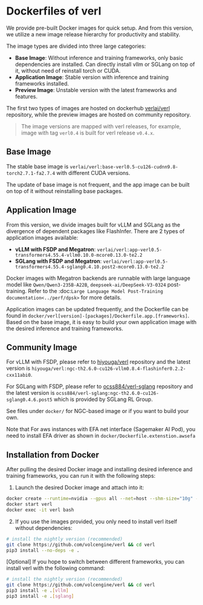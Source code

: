 # Dockerfiles of verl

We provide pre-built Docker images for quick setup. And from this version, we utilize a new image release hierarchy for productivity and stability.

The image types are divided into three large categories:

- **Base Image**: Without inference and training frameworks, only basic dependencies are installed. Can directly install vllm or SGLang on top of it, without need of reinstall torch or CUDA.
- **Application Image**: Stable version with inference and training frameworks installed.
- **Preview Image**: Unstable version with the latest frameworks and features.

The first two types of images are hosted on dockerhub [verlai/verl](https://hub.docker.com/r/verlai/verl) repository, while the preview images are hosted on community repository.

> The image versions are mapped with verl releases, for example, image with tag ``verl0.4`` is built for verl release ``v0.4.x``.

## Base Image

The stable base image is ``verlai/verl:base-verl0.5-cu126-cudnn9.8-torch2.7.1-fa2.7.4`` with different CUDA versions.

The update of base image is not frequent, and the app image can be built on top of it without reinstalling base packages.

## Application Image

From this version, we divide images built for vLLM and SGLang as the divergence of dependent packages like FlashInfer.
There are 2 types of application images available:

- **vLLM with FSDP and Megatron**: ``verlai/verl:app-verl0.5-transformers4.55.4-vllm0.10.0-mcore0.13.0-te2.2``
- **SGLang with FSDP and Megatron**: `verlai/verl:app-verl0.5-transformers4.55.4-sglang0.4.10.post2-mcore0.13.0-te2.2`

Docker images with Megatron backends are runnable with large language model like ``Qwen/Qwen3-235B-A22B``, ``deepseek-ai/DeepSeek-V3-0324`` post-training. Refer to the :doc:`Large Language Model Post-Training documentation<../perf/dpsk>` for more details.

Application images can be updated frequently, and the Dockerfile can be found in ``docker/verl[version]-[packages]/Dockerfile.app.[frameworks]``. Based on the base image, it is easy to build your own application image with the desired inference and training frameworks.

## Community Image

For vLLM with FSDP, please refer to [hiyouga/verl](https://hub.docker.com/r/hiyouga/verl) repository and the latest version is ``hiyouga/verl:ngc-th2.6.0-cu126-vllm0.8.4-flashinfer0.2.2-cxx11abi0``.

For SGLang with FSDP, please refer to [ocss884/verl-sglang](https://hub.docker.com/r/ocss884/verl-sglang) repository and the latest version is ``ocss884/verl-sglang:ngc-th2.6.0-cu126-sglang0.4.6.post5`` which is provided by SGLang RL Group.

See files under ``docker/`` for NGC-based image or if you want to build your own.

Note that For aws instances with EFA net interface (Sagemaker AI Pod), you need to install EFA driver as shown in ``docker/Dockerfile.extenstion.awsefa``

## Installation from Docker

After pulling the desired Docker image and installing desired inference and training frameworks, you can run it with the following steps:

1. Launch the desired Docker image and attach into it:

```sh
docker create --runtime=nvidia --gpus all --net=host --shm-size="10g" --cap-add=SYS_ADMIN -v .:/workspace/verl --name verl <image:tag> sleep infinity
docker start verl
docker exec -it verl bash
```

2. If you use the images provided, you only need to install verl itself without dependencies:

```sh
# install the nightly version (recommended)
git clone https://github.com/volcengine/verl && cd verl
pip3 install --no-deps -e .
```

[Optional] If you hope to switch between different frameworks, you can install verl with the following command:

```sh
# install the nightly version (recommended)
git clone https://github.com/volcengine/verl && cd verl
pip3 install -e .[vllm]
pip3 install -e .[sglang]
```
